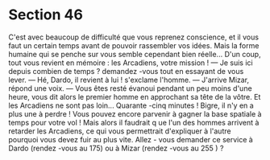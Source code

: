 # Section 46

C'est avec beaucoup de difficulté que vous reprenez conscience,
et il vous faut un certain temps avant de pouvoir rassembler vos
idées. Mais la forme humaine qui se penche sur vous semble
cependant bien réelle... D'un coup, tout vous revient en mémoire
: les Arcadiens, votre mission !
— Je suis ici depuis combien de temps ? demandez -vous tout en
essayant de vous lever.
— Hé, Dardo, il revient à lui ! s'exclame l'homme.
— J'arrive Mizar, répond une voix.
— Vous êtes resté évanoui pendant un peu moins d'une heure,
vous dit alors  le premier homme en approchant sa tête de la
vôtre. Et les Arcadiens ne sont pas loin...
Quarante -cinq minutes ! Bigre, il n'y en a plus une à perdre !
Vous pouvez encore parvenir à gagner la base spatiale à temps
pour votre vol ! Mais alors il faudrait q ue l'un des hommes
arrivent à retarder les Arcadiens, ce qui vous permettrait
d'expliquer à l'autre pourquoi vous devez fuir au plus vite. Allez -
vous demander ce service à Dardo (rendez -vous au 175) ou à
Mizar (rendez -vous au 255 ) ?